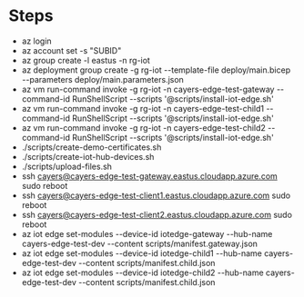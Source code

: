 # Steps

- az login
- az account set -s "SUBID"
- az group create -l eastus -n rg-iot
- az deployment group create -g rg-iot --template-file deploy/main.bicep --parameters deploy/main.parameters.json
- az vm run-command invoke -g rg-iot -n cayers-edge-test-gateway --command-id RunShellScript --scripts '@scripts/install-iot-edge.sh'
- az vm run-command invoke -g rg-iot -n cayers-edge-test-child1 --command-id RunShellScript --scripts '@scripts/install-iot-edge.sh'
- az vm run-command invoke -g rg-iot -n cayers-edge-test-child2 --command-id RunShellScript --scripts '@scripts/install-iot-edge.sh'
- ./scripts/create-demo-certificates.sh
- ./scripts/create-iot-hub-devices.sh
- ./scripts/upload-files.sh
- ssh cayers@cayers-edge-test-gateway.eastus.cloudapp.azure.com sudo reboot
- ssh cayers@cayers-edge-test-client1.eastus.cloudapp.azure.com sudo reboot
- ssh cayers@cayers-edge-test-client2.eastus.cloudapp.azure.com sudo reboot
- az iot edge set-modules --device-id iotedge-gateway --hub-name cayers-edge-test-dev --content scripts/manifest.gateway.json
- az iot edge set-modules --device-id iotedge-child1 --hub-name cayers-edge-test-dev --content scripts/manifest.child.json
- az iot edge set-modules --device-id iotedge-child2 --hub-name cayers-edge-test-dev --content scripts/manifest.child.json
